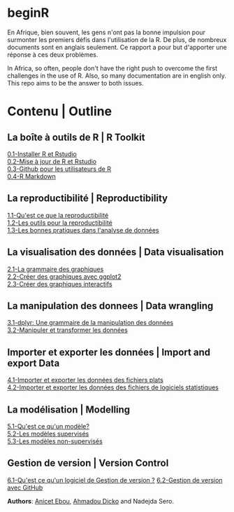 # beginR
En Afrique, bien souvent, les gens n'ont pas la bonne impulsion pour surmonter les premiers défis dans l'utilisation de la R. De plus, de nombreux documents sont en anglais seulement. Ce rapport a pour but d'apporter une réponse à ces deux problèmes.

In Africa, so often, people don't have the right push to overcome the first challenges in the use of R. Also, so many documentation are in english only. This repo aims to be the answer to both issues.

# Contenu | Outline

  ## La boîte à outils de R | R Toolkit
  
  [0.1-Installer R et Rstudio]()  
  [0.2-Mise à jour de R et Rstudio]()  
  [0.3-Github pour les utilisateurs de R]()  
  [0.4-R Markdown]()  
  
  ## La reproductibilité | Reproductibility
  
  [1.1-Qu'est ce que la reproductibilité]()  
  [1.2-Les outils pour la reproductibilité]()  
  [1.3-Les bonnes pratiques dans l'analyse de données]()  
  
  ## La visualisation des données | Data visualisation
  
  [2.1-La grammaire des graphiques]()  
  [2.2-Créer des graphiques avec ggplot2]()  
  [2.3-Créer des graphiques interactifs]()  
  
  ## La manipulation des donnees | Data wrangling
  
  [3.1-dplyr: Une grammaire de la manipulation des données]()  
  [3.2-Manipuler et transformer les données]()  
  
  ## Importer et exporter les données | Import and export Data
  
  [4.1-Importer et exporter les données des fichiers plats]()  
  [4.2-Importer et exporter les données des fichiers de logiciels statistiques]()  
  
  ## La modélisation | Modelling
  
  [5.1-Qu'est ce qu'un modèle?]()  
  [5.2-Les modèles supervisés]()  
  [5.3-Les modèles non-supervisés]()  

 ## Gestion de version | Version Control
  [6.1-Qu'est ce qu'un logiciel de Gestion de version ?]()
  [6.2-Gestion de version avec GitHub]() 
  
**Authors**: [Anicet Ebou](https://github.com/Ebedthan), [Ahmadou Dicko](https://github.com/dickoa) and Nadejda Sero. 
